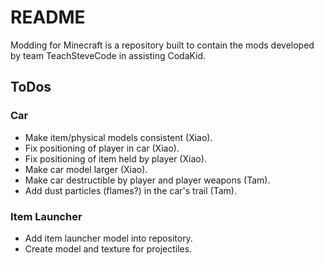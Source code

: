 # README #

Modding for Minecraft is a repository built to contain the mods developed by team TeachSteveCode in assisting CodaKid. 

## ToDos ##
### Car ###
* Make item/physical models consistent (Xiao).
* Fix positioning of player in car (Xiao).
* Fix positioning of item held by player (Xiao).
* Make car model larger (Xiao).
* Make car destructible by player and player weapons (Tam).
* Add dust particles (flames?) in the car's trail (Tam).

### Item Launcher ###
* Add item launcher model into repository.
* Create model and texture for projectiles.